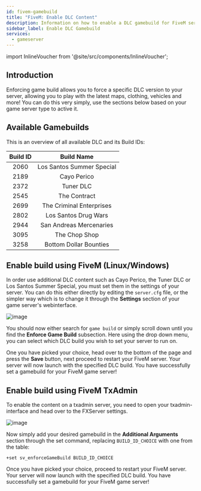 ```yaml
---
id: fivem-gamebuild
title: "FiveM: Enable DLC Content"
description: Information on how to enable a DLC gamebuild for FiveM servers - ZAP-Hosting.com - Documentation
sidebar_label: Enable DLC Gamebuild
services:
  - gameserver
---
```


import InlineVoucher from '@site/src/components/InlineVoucher';

## Introduction

Enforcing game build allows you to force a specific DLC version to your server, allowing you to play with the latest maps, clothing, vehicles and more! You can do this very simply, use the sections below based on your game server type to active it.

<InlineVoucher />

## Available Gamebuilds

This is an overview of all available DLC and its Build IDs: 

| Build ID | Build Name                |
| :------: | :-----------------------: |
| 2060     | Los Santos Summer Special |
| 2189     | Cayo Perico               |
| 2372     | Tuner DLC                 |
| 2545     | The Contract              |
| 2699     | The Criminal Enterprises  |
| 2802     | Los Santos Drug Wars      |
| 2944     | San Andreas Mercenaries   |
| 3095     | The Chop Shop             |
| 3258     | Bottom Dollar Bounties    |



## Enable build using FiveM (Linux/Windows)

In order use additional DLC content such as Cayo Perico, the Tuner DLC or Los Santos Summer Special, you must set them in the settings of your server. You can do this either directly by editing the `server.cfg` file, or the simpler way which is to change it through the **Settings** section of your game server's webinterface.

![image](https://github.com/zaphosting/docs/assets/42719082/1f138326-75f0-4681-8290-ec83312179c3)



You should now either search for `game build` or simply scroll down until you find the **Enforce Game Build** subsection. Here using the drop down menu, you can select which DLC build you wish to set your server to run on. 

One you have picked your choice, head over to the bottom of the page and press the **Save** button, next proceed to restart your FiveM server. Your server will now launch with the specified DLC build. You have successfully set a gamebuild for your FiveM game server!



## Enable build using FiveM TxAdmin

To enable the content on a txadmin server, you need to open your txadmin-interface and head over to the FXServer settings.

![image](https://screensaver01.zap-hosting.com/index.php/s/HxmnfPEdcDJgZLX/preview)



Now simply add your desired gamebuild in the **Additional Arguments** section through the set command, replacing `BUILD_ID_CHOICE` with one from the table:

```
+set sv_enforceGameBuild BUILD_ID_CHOICE
```

Once you have picked your choice, proceed to restart your FiveM server. Your server will now launch with the specified DLC build. You have successfully set a gamebuild for your FiveM game server!
